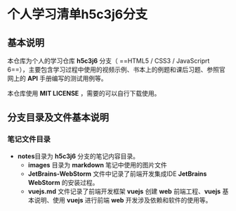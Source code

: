 # 个人学习清单h5c3j6分支

## 基本说明

本仓库为个人的学习仓库 **h5c3j6** 分支（ ==HTML5 / CSS3 / JavaScriprt 6==），主要包含学习过程中使用的视频示例、书本上的例题和课后习题、参照官网上的 **API** 手册编写的测试用例等。

本仓库使用 **MIT LICENSE** ，需要的可以自行下载使用。

## 分支目录及文件基本说明

### 笔记文件目录

-   **notes**目录为 **h5c3j6** 分支的笔记内容目录。
    -   **images** 目录为 **markdown** 笔记中使用的图片文件
    -   **JetBrains-WebStorm** 文件中记录了前端开发集成IDE **JetBrains WebStorm** 的安装过程。
    -   **vuejs.md** 文件记录了前端开发框架 **vuejs** 创建 **web** 前端工程、**vuejs** 基本说明、使用 **vuejs** 进行前端 **web** 开发涉及依赖和软件的使用等。 

